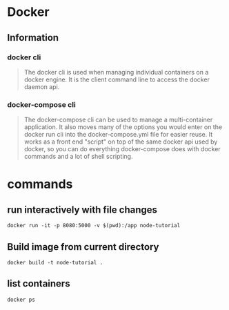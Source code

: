 # Docker

## Information

### docker cli

> The docker cli is used when managing individual containers on a docker engine. It is the client command line to access the docker daemon api.

### docker-compose cli

> The docker-compose cli can be used to manage a multi-container application. It also moves many of the options you would enter on the docker run cli into the docker-compose.yml file for easier reuse. It works as a front end "script" on top of the same docker api used by docker, so you can do everything docker-compose does with docker commands and a lot of shell scripting.

# commands

## run interactively with file changes

```
docker run -it -p 8080:5000 -v $(pwd):/app node-tutorial
```

## Build image from current directory

```
docker build -t node-tutorial .
```

## list containers

```
docker ps
```
